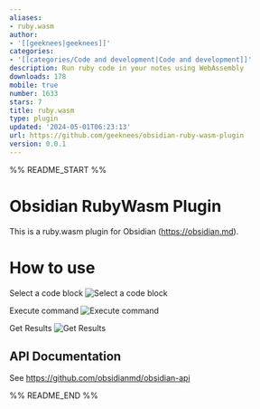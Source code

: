 ```yaml
---
aliases:
- ruby.wasm
author:
- '[[geeknees|geeknees]]'
categories:
- '[[categories/Code and development|Code and development]]'
description: Run ruby code in your notes using WebAssembly
downloads: 178
mobile: true
number: 1633
stars: 7
title: ruby.wasm
type: plugin
updated: '2024-05-01T06:23:13'
url: https://github.com/geeknees/obsidian-ruby-wasm-plugin
version: 0.0.1
---
```


%% README_START %%

# Obsidian RubyWasm Plugin

This is a ruby.wasm plugin for Obsidian (https://obsidian.md).

# How to use

Select a code block
![](./screenshot/step1.png "Select a code block")

Execute command
![](./screenshot/step2.png "Execute command")

Get Results
![](./screenshot/step3.png "Get Results")

## API Documentation

See https://github.com/obsidianmd/obsidian-api


%% README_END %%